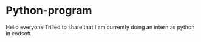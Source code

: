 # Python-program
Hello everyone 
Trilled to share that I am currently doing an intern as python in codsoft
